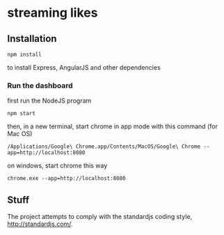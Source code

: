 # streaming likes

## Installation

    npm install

to install Express, AngularJS and other dependencies

### Run the dashboard

first run the NodeJS program

    npm start

then, in a new terminal, start chrome in app mode with this command (for Mac OS)

    /Applications/Google\ Chrome.app/Contents/MacOS/Google\ Chrome --app=http://localhost:8080

on windows, start chrome this way

    chrome.exe --app=http://localhost:8080

## Stuff

The project attempts to comply with the standardjs coding style, http://standardjs.com/.
